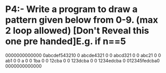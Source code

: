 # P4:- Write a program to draw a pattern given below from 0-9.  (max 2 loop allowed) [Don't Reveal this one pre handed]E.g. if n==5 

0000000000000
0abcdef543210
0 abcde4321 0
0  abcd321  0
0   abc21   0
0    ab1    0
0     a     0
0    1ba    0
0   12cba   0
0  123dcba  0
0 1234edcba 0
012345fedcba0
0000000000000